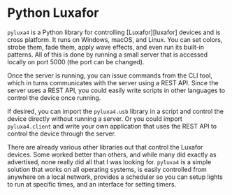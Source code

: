 # Python Luxafor

`pyluxa4` is a Python library for controlling [Luxafor][luxafor] devices and is cross platform. It runs on Windows,
macOS, and Linux. You can set colors, strobe them, fade them, apply wave effects, and even run its built-in patterns.
All of this is done by running a small server that is accessed locally on port 5000 (the port can be changed).

Once the server is running, you can issue commands from the CLI tool, which in turns communicates with the server using
a REST API. Since the server uses a REST API, you could easily write scripts in other languages to control the device
once running.

If desired, you can import the `pyluxa4.usb` library in a script and control the device directly without running a
server. Or you could import `pyluxa4.client` and write your own application that uses the REST API to control the device
through the server.

There are already various other libraries out that control the Luxafor devices. Some worked better than others, and
while many did exactly as advertised, none really did all that I was looking for. `pyluxa4` is a simple solution that
works on all operating systems, is easily controlled from anywhere on a local network, provides a scheduler so you can
setup lights to run at specific times, and an interface for setting timers.

